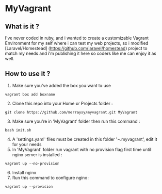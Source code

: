 # MyVagrant

## What is it ?

I've never coded in ruby, and i wanted to create a customizable Vagrant Environment for my self where i can test my web projects, so i modified [Laravel/Homestead] (https://github.com/laravel/homestead) project to match my needs and i'm publishing it here so coders like me can enjoy it as well.

## How to use it ?

1. Make sure you've added the box you want to use
```
vagrant box add boxname
```

2. Clone this repo into your Home or Projects folder :
```
git clone https://github.com/merraysy/myvagrant.git MyVagrant
```

3. Make sure you're in 'MyVagrant' folder then run this command :
```
bash init.sh
```

4. A 'settings.yaml' files must be created in this folder '~\.myvagrant', edit it for your needs
5. In 'MyVagrant' folder run vagrant with no provision flag first time until nginx server is installed :
```
vagrant up --no-provision
```

6. Install nginx
7. Run this command to configure nginx :
```
vagrant up --provision
```

